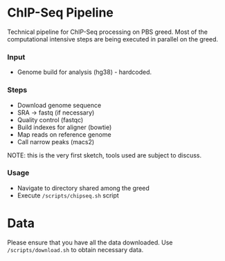 # ChIP-Seq Pipeline

Technical pipeline for ChIP-Seq processing on PBS greed. 
Most of the computational intensive steps are being executed in parallel on the greed.

### Input
* Genome build for analysis (hg38) - hardcoded.

### Steps
* Download genome sequence
* SRA -> fastq (if necessary)
* Quality control (fastqc)
* Build indexes for aligner (bowtie)
* Map reads on reference genome
* Call narrow peaks (macs2)

NOTE: this is the very first sketch, tools used are subject to discuss.

### Usage
* Navigate to directory shared among the greed
* Execute `/scripts/chipseq.sh` script

# Data
Please ensure that you have all the data downloaded.
Use `/scripts/download.sh` to obtain necessary data.
